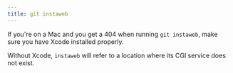 ```yaml
---
title: git instaweb
---
```

If you're on a Mac and you get a 404 when running `git instaweb`, make sure you have Xcode installed properly.

Without Xcode, `instaweb` will refer to a location where its CGI service does not exist.
